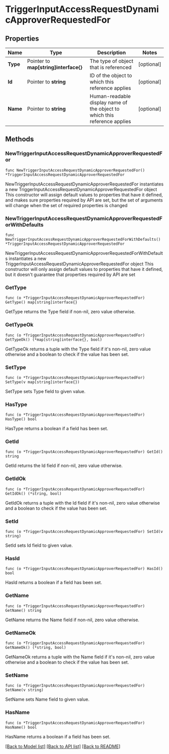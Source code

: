 # TriggerInputAccessRequestDynamicApproverRequestedFor

## Properties

Name | Type | Description | Notes
------------ | ------------- | ------------- | -------------
**Type** | Pointer to **map[string]interface{}** | The type of object that is referenced | [optional] 
**Id** | Pointer to **string** | ID of the object to which this reference applies | [optional] 
**Name** | Pointer to **string** | Human-readable display name of the object to which this reference applies | [optional] 

## Methods

### NewTriggerInputAccessRequestDynamicApproverRequestedFor

`func NewTriggerInputAccessRequestDynamicApproverRequestedFor() *TriggerInputAccessRequestDynamicApproverRequestedFor`

NewTriggerInputAccessRequestDynamicApproverRequestedFor instantiates a new TriggerInputAccessRequestDynamicApproverRequestedFor object
This constructor will assign default values to properties that have it defined,
and makes sure properties required by API are set, but the set of arguments
will change when the set of required properties is changed

### NewTriggerInputAccessRequestDynamicApproverRequestedForWithDefaults

`func NewTriggerInputAccessRequestDynamicApproverRequestedForWithDefaults() *TriggerInputAccessRequestDynamicApproverRequestedFor`

NewTriggerInputAccessRequestDynamicApproverRequestedForWithDefaults instantiates a new TriggerInputAccessRequestDynamicApproverRequestedFor object
This constructor will only assign default values to properties that have it defined,
but it doesn't guarantee that properties required by API are set

### GetType

`func (o *TriggerInputAccessRequestDynamicApproverRequestedFor) GetType() map[string]interface{}`

GetType returns the Type field if non-nil, zero value otherwise.

### GetTypeOk

`func (o *TriggerInputAccessRequestDynamicApproverRequestedFor) GetTypeOk() (*map[string]interface{}, bool)`

GetTypeOk returns a tuple with the Type field if it's non-nil, zero value otherwise
and a boolean to check if the value has been set.

### SetType

`func (o *TriggerInputAccessRequestDynamicApproverRequestedFor) SetType(v map[string]interface{})`

SetType sets Type field to given value.

### HasType

`func (o *TriggerInputAccessRequestDynamicApproverRequestedFor) HasType() bool`

HasType returns a boolean if a field has been set.

### GetId

`func (o *TriggerInputAccessRequestDynamicApproverRequestedFor) GetId() string`

GetId returns the Id field if non-nil, zero value otherwise.

### GetIdOk

`func (o *TriggerInputAccessRequestDynamicApproverRequestedFor) GetIdOk() (*string, bool)`

GetIdOk returns a tuple with the Id field if it's non-nil, zero value otherwise
and a boolean to check if the value has been set.

### SetId

`func (o *TriggerInputAccessRequestDynamicApproverRequestedFor) SetId(v string)`

SetId sets Id field to given value.

### HasId

`func (o *TriggerInputAccessRequestDynamicApproverRequestedFor) HasId() bool`

HasId returns a boolean if a field has been set.

### GetName

`func (o *TriggerInputAccessRequestDynamicApproverRequestedFor) GetName() string`

GetName returns the Name field if non-nil, zero value otherwise.

### GetNameOk

`func (o *TriggerInputAccessRequestDynamicApproverRequestedFor) GetNameOk() (*string, bool)`

GetNameOk returns a tuple with the Name field if it's non-nil, zero value otherwise
and a boolean to check if the value has been set.

### SetName

`func (o *TriggerInputAccessRequestDynamicApproverRequestedFor) SetName(v string)`

SetName sets Name field to given value.

### HasName

`func (o *TriggerInputAccessRequestDynamicApproverRequestedFor) HasName() bool`

HasName returns a boolean if a field has been set.


[[Back to Model list]](../README.md#documentation-for-models) [[Back to API list]](../README.md#documentation-for-api-endpoints) [[Back to README]](../README.md)


